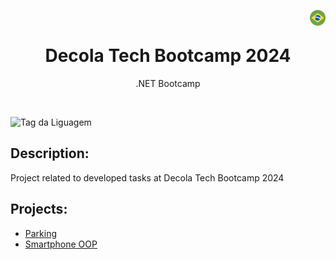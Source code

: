 <a href="https://github.com/rafaelrvital/CSharp-Trainning/tree/main/bootcamp-DecolaTech2024/README_PT-BR.md"><img src="https://github.com/rafaelrvital/rafaelrvital/blob/main/assets/flags/br.png" width="25" align="right" title="Mudar para português"></a>

<br>

<div align=center>

# Decola Tech Bootcamp 2024

.NET Bootcamp

</div><br>

![Tag da Liguagem](https://img.shields.io/badge/Visual%20Studio%20Code-CSharp-orange)

## Description:

Project related to developed tasks at Decola Tech Bootcamp 2024

## Projects:

- <a href="https://github.com/rafaelrvital/CSharp-Trainning/tree/main/bootcamp-DecolaTech2024/estacionamento">Parking</a>
- <a href="https://github.com/rafaelrvital/CSharp-Trainning/tree/main/bootcamp-DecolaTech2024/CelularPOO">Smartphone OOP</a>